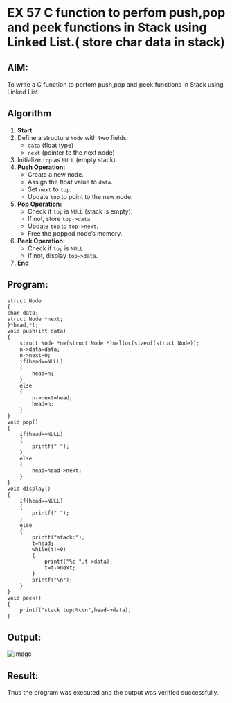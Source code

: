 
# EX 57 C function to perfom push,pop and peek functions in Stack using Linked List.( store char data in stack)
## AIM:
To write a C function to perfom push,pop and peek functions in Stack using Linked List.

## Algorithm


1. **Start**  
2. Define a structure `Node` with two fields:  
   - `data` (float type)  
   - `next` (pointer to the next node)  
3. Initialize `top` as `NULL` (empty stack).  
4. **Push Operation:**  
   - Create a new node.  
   - Assign the float value to `data`.  
   - Set `next` to `top`.  
   - Update `top` to point to the new node.  
5. **Pop Operation:**  
   - Check if `top` is `NULL` (stack is empty).  
   - If not, store `top->data`.  
   - Update `top` to `top->next`.  
   - Free the popped node’s memory.  
6. **Peek Operation:**  
   - Check if `top` is `NULL`.  
   - If not, display `top->data`.  
7. **End**  



## Program:
```
struct Node   
{  
char data;  
struct Node *next;  
}*head,*t;
void push(int data)  
{  
    struct Node *n=(struct Node *)malloc(sizeof(struct Node));
    n->data=data;
    n->next=0;
    if(head==NULL)
    {
        head=n;
    }
    else
    {
        n->next=head;
        head=n;
    }
}  
void pop()  
{  
    if(head==NULL)
    {
        printf(" ");
    }
    else
    {
        head=head->next;
    }
}  
void display()  
{  
    if(head==NULL)
    {
        printf(" ");
    }
    else
    {
        printf("stack:");
        t=head;
        while(t!=0)
        {
            printf("%c ",t->data);
            t=t->next;
        }
        printf("\n");
    }
}  
void peek()
{
    printf("stack top:%c\n",head->data);
}
```

## Output:


![image](https://github.com/user-attachments/assets/76a14460-31cd-40b9-92f1-ee0f025b5ec7)

## Result:
Thus the program was executed and the output was verified successfully.
